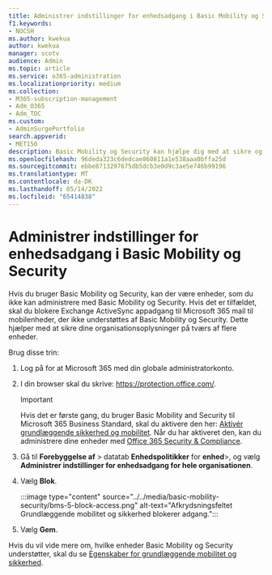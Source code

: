 ```yaml
---
title: Administrer indstillinger for enhedsadgang i Basic Mobility og Security
f1.keywords:
- NOCSH
ms.author: kwekua
author: kwekua
manager: scotv
audience: Admin
ms.topic: article
ms.service: o365-administration
ms.localizationpriority: medium
ms.collection:
- M365-subscription-management
- Adm_O365
- Adm_TOC
ms.custom:
- AdminSurgePortfolio
search.appverid:
- MET150
description: Basic Mobility og Security kan hjælpe dig med at sikre og administrere mobilenheder.
ms.openlocfilehash: 96deda323c6dedcae860811a1e538aaa0bffa25d
ms.sourcegitcommit: ebbe8713297675db5dcb3e0d9c3ae5e746b99196
ms.translationtype: MT
ms.contentlocale: da-DK
ms.lasthandoff: 05/14/2022
ms.locfileid: "65414838"
---
```

# <a name="manage-device-access-settings-in-basic-mobility-and-security"></a>Administrer indstillinger for enhedsadgang i Basic Mobility og Security

Hvis du bruger Basic Mobility og Security, kan der være enheder, som du ikke kan administrere med Basic Mobility og Security. Hvis det er tilfældet, skal du blokere Exchange ActiveSync appadgang til Microsoft 365 mail til mobilenheder, der ikke understøttes af Basic Mobility og Security. Dette hjælper med at sikre dine organisationsoplysninger på tværs af flere enheder.

Brug disse trin:

1. Log på for at Microsoft 365 med din globale administratorkonto.

2. I din browser skal du skrive: <https://protection.office.com/>.

    > [!IMPORTANT]
    > Hvis det er første gang, du bruger Basic Mobility and Security til Microsoft 365 Business Standard, skal du aktivere den her: [Aktivér grundlæggende sikkerhed og mobilitet](https://admin.microsoft.com/EAdmin/Device/IntuneInventory.aspx). Når du har aktiveret den, kan du administrere dine enheder med [Office 365 Security & Compliance](https://protection.office.com/).

3. Gå til **Forebyggelse af** \> datatab **Enhedspolitikker** for **enhed**\>, og vælg **Administrer indstillinger for enhedsadgang for hele organisationen**.

4. Vælg **Blok**.

    :::image type="content" source="../../media/basic-mobility-security/bms-5-block-access.png" alt-text="Afkrydsningsfeltet Grundlæggende mobilitet og sikkerhed blokerer adgang.":::

5. Vælg **Gem**.

Hvis du vil vide mere om, hvilke enheder Basic Mobility og Security understøtter, skal du se [Egenskaber for grundlæggende mobilitet og sikkerhed](capabilities.md).
